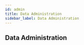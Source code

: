 ```yaml
---
id: admin
title: Data Administration
sidebar_label: Data Administration
---
```


## Data Administration